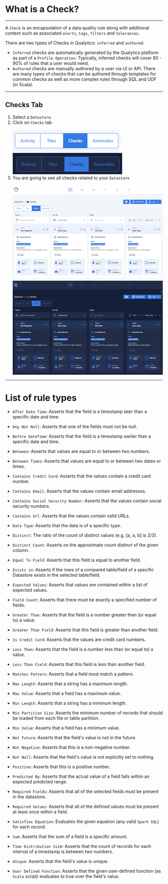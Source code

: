 # What is a Check?

---
A `Check` is an encapsulation of a data quality rule along with additional context such as associated `alerts`, `tags`, `filters` and `tolerances`.

There are two types of Checks in Qualytics: `inferred` and `authored`: 

* `Inferred` checks are automatically generated by the Qualytics platform as part of a `Profile Operation`. Typically, inferred checks will cover 80 - 90% of rules that a user would need. 
* `Authored` checks are manually authored by a user via UI or API. There are many types of checks that can be authored through templates for common checks as well as more complex rules through SQL and UDF (in Scala).

--- 
## Checks Tab

1.  Select a `Datastore`.
2.  Click on `Checks` tab  <br><br>
    ![Screenshot](../assets/checks/checks-tab-light.png#only-light)
    ![Screenshot](../assets/checks/checks-tab-dark.png#only-dark)
3. You are going to see all checks related to your `Datastore` <br><br>
    ![Screenshot](../assets/checks/all-quality-checks-light.png#only-light)
    ![Screenshot](../assets/checks/all-quality-checks-dark.png#only-dark)


---
# List of rule types

 *  `After Date Time`: Asserts that the field is a timestamp later than a specific date and time.
                                           
*   `Any Not Null`: Asserts that one of the fields must not be null.
                                         
*   `Before DateTime`: Asserts that the field is a timestamp earlier than a specific date and time.

*   `Between`: Asserts that values are equal to or between two numbers.

*   `Between Times`: Asserts that values are equal to or between two dates or times.
                                       
*   `Contains Credit Card`: Asserts that the values contain a credit card number.
                                                  
*   `Contains Email`: Asserts that the values contain email addresses.
                                             
*   `Contains Social Security Number`: Asserts that the values contain social security numbers.
                                                            
*   `Contains Url`: Asserts that the values contain valid URLs.
                                                                               
*   `Data Type`: Asserts that the data is of a specific type.
                                        
*   `Distinct`: The ratio of the count of distinct values (e.g. [a, a, b] is 2/3).
                                        
*   `Distinct Count`: Asserts on the approximate count distinct of the given column.
                                            
*   `Equal To Field`: Asserts that this field is equal to another field.

*   `Exists in`: Asserts if the rows of a compared table/field of a specific Datastore exists in the selected table/field.
                                            
*   `Expected Values`: Asserts that values are contained within a list of expected values.
                                             
*   `Field Count`: Asserts that there must be exactly a specified number of fields.
        
*   `Greater Than`: Asserts that the field is a number greater than (or equal to) a value.
                                           
*   `Greater Than Field`: Asserts that this field is greater than another field.
                                                
*   `Is Credit Card`: Asserts that the values are credit card numbers.
                                                  
*   `Less Than`: Asserts that the field is a number less than (or equal to) a value.
                                        
*   `Less Than Field`: Asserts that this field is less than another field.
                                             
*   `Matches Pattern`: Asserts that a field must match a pattern.
                                              
*   `Max Length`: Asserts that a string has a maximum length.
                                         
*   `Max Value`: Asserts that a field has a maximum value.
                                        
*   `Min Length`: Asserts that a string has a minimum length.
                                         
*   `Min Partition Size`: Asserts the minimum number of records that should be loaded from each file or table partition.
                                        
*   `Min Value`: Asserts that a field has a minimum value.
                                       
*   `Not Future`: Asserts that the field's value is not in the future.
                                         
*   `Not Negative`: Asserts that this is a non-negative number.
                                           
*   `Not Null`: Asserts that the field's value is not explicitly set to nothing.
                                       
*   `Positive`: Asserts that this is a positive number.

*   `Predicted By`: Asserts that the actual value of a field falls within an expected predicted range.

*   `Required Fields`: Asserts that all of the selected fields must be present in the datastore.

*   `Required Values`: Asserts that all of the defined values must be present at least once within a field.
                                              
*   `Satisfies Equation`: Evaluates the given equation (any valid `Spark SQL`) for each record.
                                                 
*   `Sum`: Asserts that the sum of a field is a specific amount.

*   `Time Distribution Siz`e: Asserts that the count of records for each interval of a timestamp is between two numbers.

*   `Unique`: Asserts that the field's value is unique.
                                      
*   `User Defined Function`: Asserts that the given user-defined function (as `Scala` script) evaluates to true over the field's value.